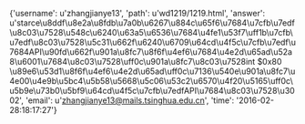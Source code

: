 {'username': u'zhangjianye13', 'path': u'wd1219/1219.html', 'answer': u'starce\u8ddf\u8e2a\u8fdb\u7a0b\u6267\u884c\u65f6\u7684\u7cfb\u7edf\u8c03\u7528\u548c\u6240\u63a5\u6536\u7684\u4fe1\u53f7\uff1b\u7cfb\u7edf\u8c03\u7528\u5c31\u662f\u6240\u6709\u64cd\u4f5c\u7cfb\u7edf\u7684API\u90fd\u662f\u901a\u8fc7\u8f6f\u4ef6\u7684\u4e2d\u65ad\u52a8\u6001\u7684\u8c03\u7528\uff0c\u901a\u8fc7\u8c03\u7528int $0x80 \u89e6\u53d1\u8f6f\u4ef6\u4e2d\u65ad\uff0c\u7136\u540e\u901a\u8fc7\u4e00\u4e9b\u5bc4\u5b58\u5668\u5c06\u53c2\u6570\u4f20\u5165\uff0c\u5b9e\u73b0\u5bf9\u64cd\u4f5c\u7cfb\u7edfAPI\u7684\u8c03\u7528\u3002', 'email': u'zhangjianye13@mails.tsinghua.edu.cn', 'time': '2016-02-28:18:17:27'}